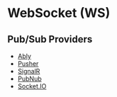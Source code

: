 # WebSocket (WS)

<!--
https://github.com/novuhq/novu/tree/main/apps/ws
-->

## Pub/Sub Providers

- [Ably](https://ably.com)
- [Pusher](https://pusher.com)
- [SignalR](https://dotnet.microsoft.com/en-us/apps/aspnet/signalr)
- [PubNub](https://pubnub.com)
- [Socket.IO](https://socket.io/)
